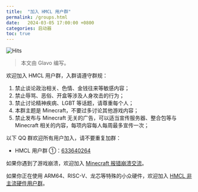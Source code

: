 ```yaml
---
title:  "加入 HMCL 用户群"
permalink: /groups.html
date:   2024-03-05 17:00:00 +0800
categories: 启动器
toc: true
---
```


![Hits](https://hits.seeyoufarm.com/api/count/incr/badge.svg?url=https%3A%2F%2Fdocs.hmcl.net%2Fgroups.html&count_bg=%233E4245&title_bg=%233E4245&icon=&icon_color=%23E7E7E7&title=%F0%9F%91%80&edge_flat=false)

> 本文由 Glavo 编写。

欢迎加入 HMCL 用户群，入群请遵守群规：

1. 禁止谈论政治相关、色情、金钱往来等敏感内容；
2. 禁止辱骂、恶俗、开盒等涉及人身攻击的行为；
3. 禁止讨论精神疾病、LGBT 等话题，请尊重每个人；
4. 本群主题是 Minecraft，不要过多讨论其他游戏内容；
5. 禁止发布与 Minecraft 无关的广告，可以适当宣传服务器、整合包等与 Minecraft 相关的内容，每项内容每人每周最多宣传一次；

以下 QQ 群欢迎所有用户加入，请不要重复加群：

* HMCL 用户群 ①：[633640264](https://qm.qq.com/q/fvJueufsvC)

如果你遇到了游戏崩溃，欢迎加入 [Minecraft 报错崩溃交流](https://qm.qq.com/q/nG0Ti1kJri)。

如果你正在使用 ARM64、RISC-V、龙芯等特殊的小众硬件，欢迎加入 [HMCL 非主流硬件用户群](https://qm.qq.com/q/C935haj8xW)。
